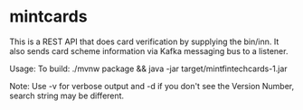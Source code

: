 # mintcards
This is a REST API that does card verification by supplying the bin/inn.
It also sends card scheme information via Kafka messaging bus to a listener.



Usage:
To build: ./mvnw package && java -jar target/mintfintechcards-1.jar

Note: Use -v for verbose output and -d if you don't see the Version Number, search string may be different.
